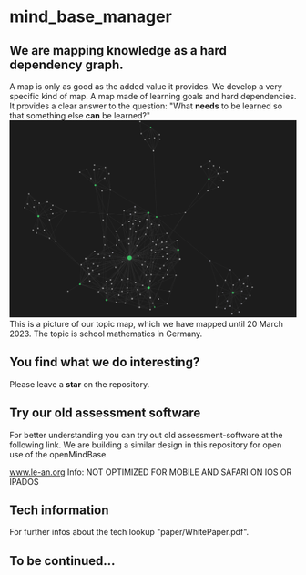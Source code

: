 # mind_base_manager
## We are mapping knowledge as a hard dependency graph.
A map is only as good as the added value it provides. We develop a very specific kind of map. A map made of learning goals and hard dependencies. It provides a clear answer to the question: "What **needs** to be learned so that something else **can** be learned?"
![](images/germany_math_graph.png)
This is a picture of our topic map, which we have mapped until 20 March 2023. The topic is school mathematics in Germany.

## You find what we do interesting?
Please leave a **star** on the repository.

## Try our old assessment software
For better understanding you can try out old assessment-software at the following link.
We are building a similar design in this repository for open use of the openMindBase.

www.le-an.org
Info: NOT OPTIMIZED FOR MOBILE AND SAFARI ON IOS OR IPADOS

## Tech information
For further infos about the tech lookup "paper/WhitePaper.pdf".

## To be continued...


